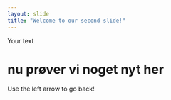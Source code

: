 ```yaml
---
layout: slide
title: "Welcome to our second slide!"
---
```

Your text
# nu prøver vi noget nyt her
Use the left arrow to go back!
